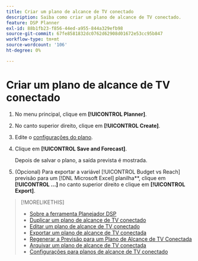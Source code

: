 ```yaml
---
title: Criar um plano de alcance de TV conectado
description: Saiba como criar um plano de alcance de TV conectado.
feature: DSP Planner
exl-id: 88b1fb23-f856-44ed-a955-844a329efb98
source-git-commit: 67fe8581832dc0762d62908d01672e53cc95b847
workflow-type: tm+mt
source-wordcount: '106'
ht-degree: 0%

---
```


# Criar um plano de alcance de TV conectado

1. No menu principal, clique em **[!UICONTROL Planner]**.

1. No canto superior direito, clique em **[!UICONTROL Create]**.

1. Edite o [configurações do plano](planner-settings.md).

1. Clique em **[!UICONTROL Save and Forecast]**.

   Depois de salvar o plano, a saída prevista é mostrada.

1. (Opcional) Para exportar a variável [!UICONTROL Budget vs Reach] previsão para um [!DNL Microsoft Excel] planilha**, clique em **[!UICONTROL ...]** no canto superior direito e clique em **[!UICONTROL Export]**.

>[!MORELIKETHIS]
>
>* [Sobre a ferramenta Planejador DSP](planner-about.md)
>* [Duplicar um plano de alcance de TV conectado](planner-duplicate.md)
>* [Editar um plano de alcance de TV conectado](planner-edit.md)
>* [Exportar um plano de alcance de TV conectada](planner-export.md)
>* [Regenerar a Previsão para um Plano de Alcance de TV Conectada](planner-forecast.md)
>* [Arquivar um plano de alcance de TV conectada](planner-archive.md)
>* [Configurações para planos de alcance de TV conectado](planner-settings.md)
